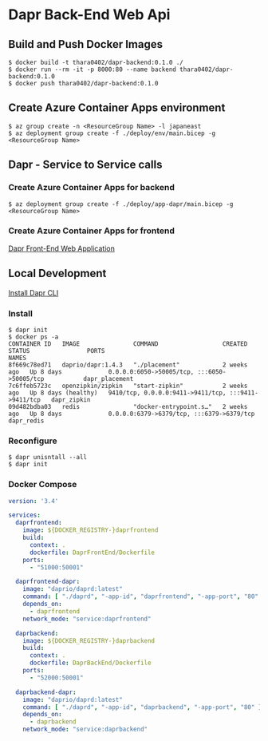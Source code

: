 # Dapr Back-End Web Api

## Build and Push Docker Images
```shell-session
$ docker build -t thara0402/dapr-backend:0.1.0 ./
$ docker run --rm -it -p 8000:80 --name backend thara0402/dapr-backend:0.1.0
$ docker push thara0402/dapr-backend:0.1.0
```

## Create Azure Container Apps environment
```shell-session
$ az group create -n <ResourceGroup Name> -l japaneast
$ az deployment group create -f ./deploy/env/main.bicep -g <ResourceGroup Name>
```

## Dapr - Service to Service calls

### Create Azure Container Apps for backend
```shell-session
$ az deployment group create -f ./deploy/app-dapr/main.bicep -g <ResourceGroup Name>
```

### Create Azure Container Apps for frontend
[Dapr Front-End Web Application](https://github.com/thara0402/dapr-frontend)

## Local Development
[Install Dapr CLI](https://docs.dapr.io/getting-started/install-dapr-cli/)
### Install
```shell-session
$ dapr init
$ docker ps -a
CONTAINER ID   IMAGE               COMMAND                  CREATED       STATUS                PORTS                                                 NAMES
8f669c78ed71   daprio/dapr:1.4.3   "./placement"            2 weeks ago   Up 8 days             0.0.0.0:6050->50005/tcp, :::6050->50005/tcp           dapr_placement
7c6ffeb5723c   openzipkin/zipkin   "start-zipkin"           2 weeks ago   Up 8 days (healthy)   9410/tcp, 0.0.0.0:9411->9411/tcp, :::9411->9411/tcp   dapr_zipkin
09d482bdba03   redis               "docker-entrypoint.s…"   2 weeks ago   Up 8 days             0.0.0.0:6379->6379/tcp, :::6379->6379/tcp             dapr_redis
```
### Reconfigure
```shell-session
$ dapr unisntall --all
$ dapr init
```
### Docker Compose
```yaml
version: '3.4'

services:
  daprfrontend:
    image: ${DOCKER_REGISTRY-}daprfrontend
    build:
      context: .
      dockerfile: DaprFrontEnd/Dockerfile
    ports:
      - "51000:50001"

  daprfrontend-dapr:
    image: "daprio/daprd:latest"
    command: [ "./daprd", "-app-id", "daprfrontend", "-app-port", "80" ]
    depends_on:
      - daprfrontend
    network_mode: "service:daprfrontend"

  daprbackend:
    image: ${DOCKER_REGISTRY-}daprbackend
    build:
      context: .
      dockerfile: DaprBackEnd/Dockerfile
    ports:
      - "52000:50001"

  daprbackend-dapr:
    image: "daprio/daprd:latest"
    command: [ "./daprd", "-app-id", "daprbackend", "-app-port", "80" ]
    depends_on:
      - daprbackend
    network_mode: "service:daprbackend"
```